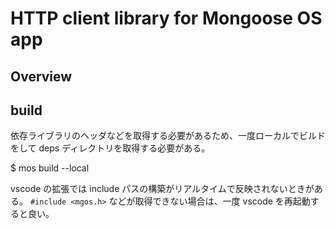 # HTTP client library for Mongoose OS app

## Overview

## build

依存ライブラリのヘッダなどを取得する必要があるため、一度ローカルでビルドをして deps ディレクトリを取得する必要がある。

$ mos build --local

vscode の拡張では include パスの構築がリアルタイムで反映されないときがある。
`#include <mgos.h>` などが取得できない場合は、一度 vscode を再起動すると良い。
